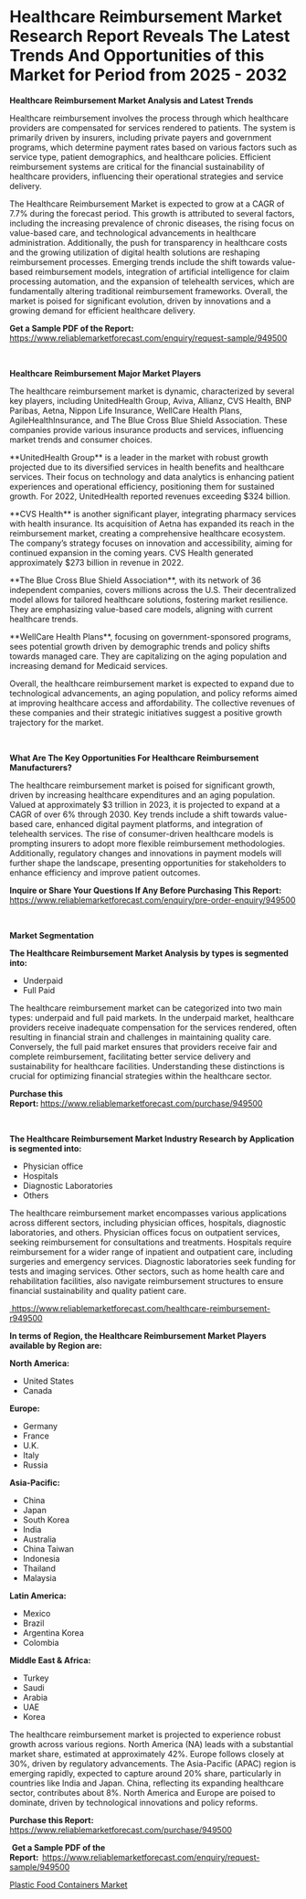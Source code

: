 <p><h1>Healthcare Reimbursement Market Research Report Reveals The Latest Trends And Opportunities of this Market for Period from 2025 - 2032</h1></p><p><strong>Healthcare Reimbursement Market Analysis and Latest Trends</strong></p>
<p><p>Healthcare reimbursement involves the process through which healthcare providers are compensated for services rendered to patients. The system is primarily driven by insurers, including private payers and government programs, which determine payment rates based on various factors such as service type, patient demographics, and healthcare policies. Efficient reimbursement systems are critical for the financial sustainability of healthcare providers, influencing their operational strategies and service delivery.</p><p>The Healthcare Reimbursement Market is expected to grow at a CAGR of 7.7% during the forecast period. This growth is attributed to several factors, including the increasing prevalence of chronic diseases, the rising focus on value-based care, and technological advancements in healthcare administration. Additionally, the push for transparency in healthcare costs and the growing utilization of digital health solutions are reshaping reimbursement processes. Emerging trends include the shift towards value-based reimbursement models, integration of artificial intelligence for claim processing automation, and the expansion of telehealth services, which are fundamentally altering traditional reimbursement frameworks. Overall, the market is poised for significant evolution, driven by innovations and a growing demand for efficient healthcare delivery.</p></p>
<p><strong>Get a Sample PDF of the Report:&nbsp;</strong> <a href="https://www.reliablemarketforecast.com/enquiry/request-sample/949500?utm_campaign=2308&utm_medium=2&utm_source=Github&utm_content=ia&utm_term=06032025&utm_id=healthcare-reimbursement">https://www.reliablemarketforecast.com/enquiry/request-sample/949500</a></p>
<p>&nbsp;</p>
<p><strong>Healthcare Reimbursement Major Market Players</strong></p>
<p><p>The healthcare reimbursement market is dynamic, characterized by several key players, including UnitedHealth Group, Aviva, Allianz, CVS Health, BNP Paribas, Aetna, Nippon Life Insurance, WellCare Health Plans, AgileHealthInsurance, and The Blue Cross Blue Shield Association. These companies provide various insurance products and services, influencing market trends and consumer choices.</p><p>**UnitedHealth Group** is a leader in the market with robust growth projected due to its diversified services in health benefits and healthcare services. Their focus on technology and data analytics is enhancing patient experiences and operational efficiency, positioning them for sustained growth. For 2022, UnitedHealth reported revenues exceeding $324 billion.</p><p>**CVS Health** is another significant player, integrating pharmacy services with health insurance. Its acquisition of Aetna has expanded its reach in the reimbursement market, creating a comprehensive healthcare ecosystem. The company’s strategy focuses on innovation and accessibility, aiming for continued expansion in the coming years. CVS Health generated approximately $273 billion in revenue in 2022.</p><p>**The Blue Cross Blue Shield Association**, with its network of 36 independent companies, covers millions across the U.S. Their decentralized model allows for tailored healthcare solutions, fostering market resilience. They are emphasizing value-based care models, aligning with current healthcare trends.</p><p>**WellCare Health Plans**, focusing on government-sponsored programs, sees potential growth driven by demographic trends and policy shifts towards managed care. They are capitalizing on the aging population and increasing demand for Medicaid services.</p><p>Overall, the healthcare reimbursement market is expected to expand due to technological advancements, an aging population, and policy reforms aimed at improving healthcare access and affordability. The collective revenues of these companies and their strategic initiatives suggest a positive growth trajectory for the market.</p></p>
<p>&nbsp;</p>
<p><strong>What Are The Key Opportunities For Healthcare Reimbursement Manufacturers?</strong></p>
<p><p>The healthcare reimbursement market is poised for significant growth, driven by increasing healthcare expenditures and an aging population. Valued at approximately $3 trillion in 2023, it is projected to expand at a CAGR of over 6% through 2030. Key trends include a shift towards value-based care, enhanced digital payment platforms, and integration of telehealth services. The rise of consumer-driven healthcare models is prompting insurers to adopt more flexible reimbursement methodologies. Additionally, regulatory changes and innovations in payment models will further shape the landscape, presenting opportunities for stakeholders to enhance efficiency and improve patient outcomes.</p></p>
<p><strong>Inquire or Share Your Questions If Any Before Purchasing This Report:</strong> <a href="https://www.reliablemarketforecast.com/enquiry/pre-order-enquiry/949500?utm_campaign=2308&utm_medium=2&utm_source=Github&utm_content=ia&utm_term=06032025&utm_id=healthcare-reimbursement">https://www.reliablemarketforecast.com/enquiry/pre-order-enquiry/949500</a></p>
<p>&nbsp;</p>
<p><strong>Market Segmentation</strong></p>
<p><strong>The Healthcare Reimbursement Market Analysis by types is segmented into:</strong></p>
<p><ul><li>Underpaid</li><li>Full Paid</li></ul></p>
<p><p>The healthcare reimbursement market can be categorized into two main types: underpaid and full paid markets. In the underpaid market, healthcare providers receive inadequate compensation for the services rendered, often resulting in financial strain and challenges in maintaining quality care. Conversely, the full paid market ensures that providers receive fair and complete reimbursement, facilitating better service delivery and sustainability for healthcare facilities. Understanding these distinctions is crucial for optimizing financial strategies within the healthcare sector.</p></p>
<p><strong>Purchase this Report:&nbsp;</strong><a href="https://www.reliablemarketforecast.com/purchase/949500?utm_campaign=2308&utm_medium=2&utm_source=Github&utm_content=ia&utm_term=06032025&utm_id=healthcare-reimbursement">https://www.reliablemarketforecast.com/purchase/949500</a></p>
<p>&nbsp;</p>
<p><strong>The Healthcare Reimbursement Market Industry Research by Application is segmented into:</strong></p>
<p><ul><li>Physician office</li><li>Hospitals</li><li>Diagnostic Laboratories</li><li>Others</li></ul></p>
<p><p>The healthcare reimbursement market encompasses various applications across different sectors, including physician offices, hospitals, diagnostic laboratories, and others. Physician offices focus on outpatient services, seeking reimbursement for consultations and treatments. Hospitals require reimbursement for a wider range of inpatient and outpatient care, including surgeries and emergency services. Diagnostic laboratories seek funding for tests and imaging services. Other sectors, such as home health care and rehabilitation facilities, also navigate reimbursement structures to ensure financial sustainability and quality patient care.</p></p>
<p><a href="https://www.reliablemarketforecast.com/healthcare-reimbursement-r949500?utm_campaign=2308&utm_medium=2&utm_source=Github&utm_content=ia&utm_term=06032025&utm_id=healthcare-reimbursement">&nbsp;https://www.reliablemarketforecast.com/healthcare-reimbursement-r949500</a></p>
<p><strong>In terms of Region, the Healthcare Reimbursement Market Players available by Region are:</strong></p>
<p>
    <p> <strong> North America: </strong>
        <ul>
            <li>United States</li>
            <li>Canada</li>
        </ul>
        </p> 
    <p> <strong> Europe: </strong>
        <ul>
            <li>Germany</li>
            <li>France</li>
            <li>U.K.</li>
            <li>Italy</li>
            <li>Russia</li>
        </ul>
        </p> 
    <p> <strong> Asia-Pacific: </strong>
        <ul>
            <li>China</li>
            <li>Japan</li>
            <li>South Korea</li>
            <li>India</li>
            <li>Australia</li>
            <li>China Taiwan</li>
            <li>Indonesia</li>
            <li>Thailand</li>
            <li>Malaysia</li>
        </ul>
        </p> 
    <p> <strong> Latin America: </strong>
        <ul>
            <li>Mexico</li>
            <li>Brazil</li>
            <li>Argentina Korea</li>
            <li>Colombia</li>
        </ul>
        </p> 
    <p> <strong> Middle East & Africa: </strong>
        <ul>
            <li>Turkey</li>
            <li>Saudi</li>
            <li>Arabia</li>
            <li>UAE</li>
            <li>Korea</li>
        </ul>
    </p>
    </p>
<p><p>The healthcare reimbursement market is projected to experience robust growth across various regions. North America (NA) leads with a substantial market share, estimated at approximately 42%. Europe follows closely at 30%, driven by regulatory advancements. The Asia-Pacific (APAC) region is emerging rapidly, expected to capture around 20% share, particularly in countries like India and Japan. China, reflecting its expanding healthcare sector, contributes about 8%. North America and Europe are poised to dominate, driven by technological innovations and policy reforms.</p></p>
<p><strong>Purchase this Report: </strong><a href="https://www.reliablemarketforecast.com/purchase/949500?utm_campaign=2308&utm_medium=2&utm_source=Github&utm_content=ia&utm_term=06032025&utm_id=healthcare-reimbursement">https://www.reliablemarketforecast.com/purchase/949500</a></p>
<p>&nbsp;<strong>Get a Sample PDF of the Report:&nbsp;&nbsp;</strong><a href="https://www.reliablemarketforecast.com/enquiry/request-sample/949500?utm_campaign=2308&utm_medium=2&utm_source=Github&utm_content=ia&utm_term=06032025&utm_id=healthcare-reimbursement">https://www.reliablemarketforecast.com/enquiry/request-sample/949500</a></p>
<p><strong></strong></p>
<p><p><a href="https://github.com/JubayerMia832/Market-Research-Report-List-1/blob/main/plastic-food-containers-market.md?utm_campaign=2308&utm_medium=2&utm_source=Github&utm_content=ia&utm_term=06032025&utm_id=healthcare-reimbursement">Plastic Food Containers Market</a></p></p>